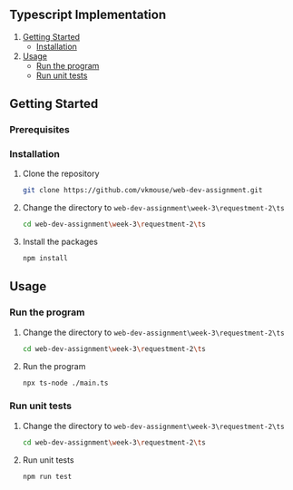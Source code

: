 ## Typescript Implementation 

1. [Getting Started](#getting-started)
    - [Installation](#installation)
2. [Usage](#usage)
    - [Run the program](#run-the-program)
    - [Run unit tests](#run-unit-tests)

## Getting Started

### Prerequisites

### Installation

1. Clone the repository
   ```sh
   git clone https://github.com/vkmouse/web-dev-assignment.git
   ```
2. Change the directory to `web-dev-assignment\week-3\requestment-2\ts`
   ```sh
   cd web-dev-assignment\week-3\requestment-2\ts
   ```
3. Install the packages
   ```sh
   npm install
   ```

## Usage

### Run the program

1. Change the directory to `web-dev-assignment\week-3\requestment-2\ts`
   ```sh
   cd web-dev-assignment\week-3\requestment-2\ts
   ```
2. Run the program
   ```sh
   npx ts-node ./main.ts
   ```

### Run unit tests

1. Change the directory to `web-dev-assignment\week-3\requestment-2\ts`
   ```sh
   cd web-dev-assignment\week-3\requestment-2\ts
   ```
2. Run unit tests
   ```sh
   npm run test
   ```
